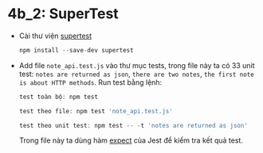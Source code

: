 # 4b_2: SuperTest
* Cài thư viện [supertest](https://github.com/visionmedia/supertest) 
    ```js 
    npm install --save-dev supertest
    ```
* Add file `note_api.test.js` vào thư mục tests, trong file này ta có 33 unit test: `notes are returned as json`, `there are two notes`, `the first note is about HTTP methods`.
    Run test bằng lệnh:
    ```js
    test toàn bộ: npm test
    ```
     ```js
    test theo file: npm test 'note_api.test.js'
    ```
     ```js
    test theo unit test: npm test -- -t 'notes are returned as json'
    ```
    Trong file này ta dùng hàm [expect](https://jestjs.io/docs/en/expect.html#content) của Jest để kiểm tra kết quả test.


    



